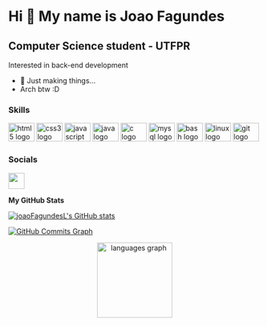 Hi 👋 My name is Joao Fagundes
==============================

Computer Science student - UTFPR
------------------------

Interested in back-end development

* 🧠  Just making things...
*    Arch btw :D

### Skills

<div align="left">
  <img src="https://cdn.jsdelivr.net/gh/devicons/devicon/icons/html5/html5-original.svg" height="37" width="52" alt="html5 logo"  />
  <img src="https://cdn.jsdelivr.net/gh/devicons/devicon/icons/css3/css3-original.svg" height="37" width="52" alt="css3 logo"  />
  <img src="https://cdn.jsdelivr.net/gh/devicons/devicon/icons/javascript/javascript-original.svg" height="37" width="52" alt="javascript logo"  />
  <img src="https://cdn.jsdelivr.net/gh/devicons/devicon/icons/java/java-original.svg" height="37" width="52" alt="java logo"  />
  <img src="https://cdn.jsdelivr.net/gh/devicons/devicon/icons/c/c-original.svg" height="37" width="52" alt="c logo"  />
  <img src="https://cdn.jsdelivr.net/gh/devicons/devicon/icons/mysql/mysql-original.svg" height="37" width="52" alt="mysql logo"  />
  <img src="https://cdn.jsdelivr.net/gh/devicons/devicon/icons/bash/bash-original.svg" height="37" width="52" alt="bash logo"  />
  <img src="https://cdn.jsdelivr.net/gh/devicons/devicon/icons/linux/linux-original.svg" height="37" width="52" alt="linux logo"  />
  <img src="https://cdn.jsdelivr.net/gh/devicons/devicon/icons/git/git-original.svg" height="37" width="52" alt="git logo"  />
</div>

###

### Socials

<p align="left"> <a href="https://www.github.com/joaoFagundesL" target="_blank" rel="noreferrer"><img src="https://raw.githubusercontent.com/danielcranney/readme-generator/main/public/icons/socials/github-dark.svg" width="32" height="32" /></a></p>

<b>My GitHub Stats</b>

<a href="http://www.github.com/joaoFagundesL"><img src="https://github-readme-stats.vercel.app/api?username=joaoFagundesL&show_icons=true&hide=&count_private=false&title_color=0891b2&text_color=ffffff&icon_color=0891b2&bg_color=1c1917&hide_border=true&show_icons=true" alt="joaoFagundesL's GitHub stats" /></a>

<a href="http://www.github.com/joaoFagundesL"><img src="https://activity-graph.herokuapp.com/graph?username=joaoFagundesL&bg_color=1c1917&color=ffffff&line=0891b2&point=ffffff&area_color=1c1917&area=true&hide_border=true&custom_title=GitHub%20Commits%20Graph" alt="GitHub Commits Graph" /></a>


<div align="center">
  <img src="https://github-readme-stats.vercel.app/api/top-langs?locale=en&hide_title=false&layout=compact&card_width=320&langs_count=5&theme=dark&hide_border=false&username=joaoFagundesL" height="150" alt="languages graph"  />
</div>


